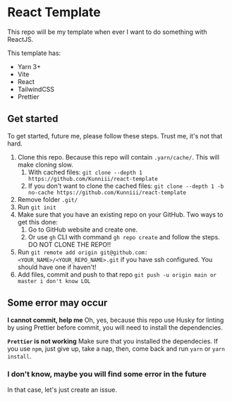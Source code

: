 # React Template

This repo will be my template when ever I want to do something with ReactJS.

This template has:

- Yarn 3+
- Vite
- React
- TailwindCSS
- Prettier

## Get started

To get started, future me, please follow these steps. Trust me, it's not that hard.

1. Clone this repo. Because this repo will contain `.yarn/cache/`. This will make cloning slow.
   1. With cached files: `git clone --depth 1 https://github.com/Kunniii/react-template`
   2. If you don't want to clone the cached files: `git clone --depth 1 -b no-cache https://github.com/Kunniii/react-template`
2. Remove folder `.git/`
3. Run `git init`
4. Make sure that you have an existing repo on your GitHub. Two ways to get this done:
   1. Go to GitHub website and create one.
   2. Or use `gh` CLI with command `gh repo create` and follow the steps. DO NOT CLONE THE REPO!!
5. Run `git remote add origin git@github.com:<YOUR_NAME>/<YOUR_REPO_NAME>.git` if you have ssh configured. You should have one if haven't!
6. Add files, commit and push to that repo `git push -u origin main or master i don't know LOL`

## Some error may occur

**I cannot commit, help me**
Oh, yes, because this repo use Husky for linting by using Prettier before commit, you will need to install the dependencies.

**`Prettier` is not working**
Make sure that you installed the dependecies. If you use `npm`, just give up, take a nap, then, come back and run `yarn` or `yarn install`.

### I don't know, maybe you will find some error in the future

In that case, let's just create an issue.
